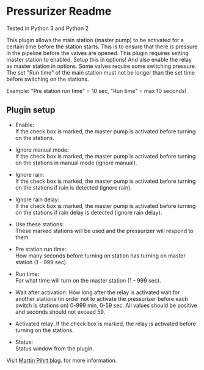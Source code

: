 Pressurizer Readme
====

Tested in Python 3 and Python 2

This plugin allows the main station (master pump) to be activated for a certain time before the station starts. 
This is to ensure that there is pressure in the pipeline before the valves are opened. 
This plugin requires setting master station to enabled. Setup this in options! And also enable the relay as master station in options.
Some valves require some switching pressure. The set "Run time" of the main station must not be longer than the set time before switching on the stations.


  Example: "Pre station run time" = 10 sec, "Run time" = max 10 seconds!

Plugin setup
-----------

* Enable:  
  If the check box is marked, the master pump is activated before turning on the stations.

* Ignore manual mode:  
  If the check box is marked, the master pump is activated before turning on the stations in manual mode (ignore manual).

* Ignore rain:  
  If the check box is marked, the master pump is activated before turning on the stations if rain is detected (ignore rain).

* Ignore rain delay:  
  If the check box is marked, the master pump is activated before turning on the stations if rain delay is detected (ignore rain delay).

* Use these stations:  
  These marked stations will be used and the pressurizer will respond to them.

* Pre station run time:  
  How many seconds before turning on station has turning on master station (1 - 999 sec).

* Run time:  
  For what time will turn on the master station (1 - 999 sec). 

* Wait after activation:
  How long after the relay is activated wait for another stations (in order not to activate the pressurizer before each switch is stations on) 0-999 min, 0-59 sec.
  All values should be positive and seconds should not exceed 59.

* Activated relay:
  If the check box is marked, the relay is activated before turning on the stations.
  
* Status:  
  Status window from the plugin.

Visit [Martin Pihrt blog](https://pihrt.com). for more information.  
